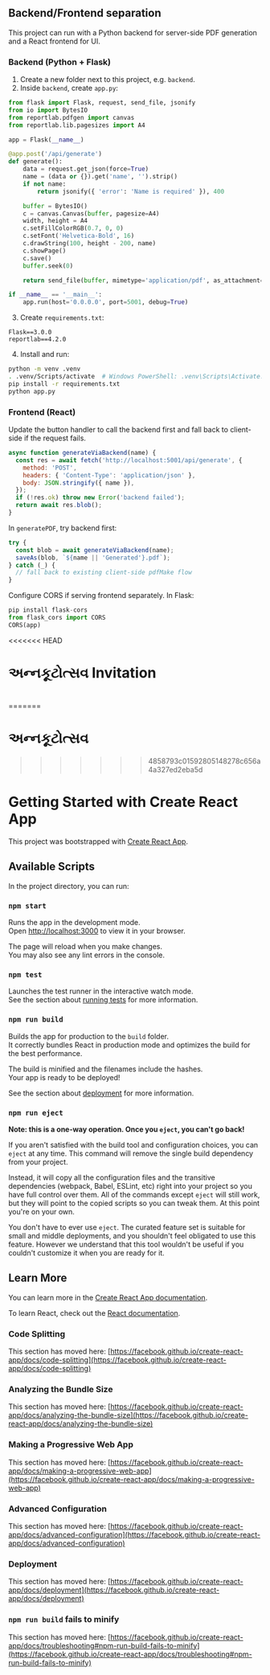 ## Backend/Frontend separation

This project can run with a Python backend for server-side PDF generation and a React frontend for UI.

### Backend (Python + Flask)

1. Create a new folder next to this project, e.g. `backend`.
2. Inside `backend`, create `app.py`:

```python
from flask import Flask, request, send_file, jsonify
from io import BytesIO
from reportlab.pdfgen import canvas
from reportlab.lib.pagesizes import A4

app = Flask(__name__)

@app.post('/api/generate')
def generate():
    data = request.get_json(force=True)
    name = (data or {}).get('name', '').strip()
    if not name:
        return jsonify({ 'error': 'Name is required' }), 400

    buffer = BytesIO()
    c = canvas.Canvas(buffer, pagesize=A4)
    width, height = A4
    c.setFillColorRGB(0.7, 0, 0)
    c.setFont('Helvetica-Bold', 16)
    c.drawString(100, height - 200, name)
    c.showPage()
    c.save()
    buffer.seek(0)

    return send_file(buffer, mimetype='application/pdf', as_attachment=True, download_name=f"{name or 'Generated'}.pdf")

if __name__ == '__main__':
    app.run(host='0.0.0.0', port=5001, debug=True)
```

3. Create `requirements.txt`:

```
Flask==3.0.0
reportlab==4.2.0
```

4. Install and run:

```bash
python -m venv .venv
. .venv/Scripts/activate  # Windows PowerShell: .venv\Scripts\Activate.ps1
pip install -r requirements.txt
python app.py
```

### Frontend (React)

Update the button handler to call the backend first and fall back to client-side if the request fails.

```js
async function generateViaBackend(name) {
  const res = await fetch('http://localhost:5001/api/generate', {
    method: 'POST',
    headers: { 'Content-Type': 'application/json' },
    body: JSON.stringify({ name }),
  });
  if (!res.ok) throw new Error('backend failed');
  return await res.blob();
}
```

In `generatePDF`, try backend first:

```js
try {
  const blob = await generateViaBackend(name);
  saveAs(blob, `${name || 'Generated'}.pdf`);
} catch (_) {
  // fall back to existing client-side pdfMake flow
}
```

Configure CORS if serving frontend separately. In Flask:

```python
pip install flask-cors
from flask_cors import CORS
CORS(app)
```

<<<<<<< HEAD
# અન્નકૂટોત્સવ Invitation
#
=======
# અન્નકૂટોત્સવ 
>>>>>>> 4858793c01592805148278c656a4a327ed2eba5d
# Getting Started with Create React App

This project was bootstrapped with [Create React App](https://github.com/facebook/create-react-app).

## Available Scripts

In the project directory, you can run:

### `npm start`

Runs the app in the development mode.\
Open [http://localhost:3000](http://localhost:3000) to view it in your browser.

The page will reload when you make changes.\
You may also see any lint errors in the console.

### `npm test`

Launches the test runner in the interactive watch mode.\
See the section about [running tests](https://facebook.github.io/create-react-app/docs/running-tests) for more information.

### `npm run build`

Builds the app for production to the `build` folder.\
It correctly bundles React in production mode and optimizes the build for the best performance.

The build is minified and the filenames include the hashes.\
Your app is ready to be deployed!

See the section about [deployment](https://facebook.github.io/create-react-app/docs/deployment) for more information.

### `npm run eject`

**Note: this is a one-way operation. Once you `eject`, you can't go back!**

If you aren't satisfied with the build tool and configuration choices, you can `eject` at any time. This command will remove the single build dependency from your project.

Instead, it will copy all the configuration files and the transitive dependencies (webpack, Babel, ESLint, etc) right into your project so you have full control over them. All of the commands except `eject` will still work, but they will point to the copied scripts so you can tweak them. At this point you're on your own.

You don't have to ever use `eject`. The curated feature set is suitable for small and middle deployments, and you shouldn't feel obligated to use this feature. However we understand that this tool wouldn't be useful if you couldn't customize it when you are ready for it.

## Learn More

You can learn more in the [Create React App documentation](https://facebook.github.io/create-react-app/docs/getting-started).

To learn React, check out the [React documentation](https://reactjs.org/).

### Code Splitting

This section has moved here: [https://facebook.github.io/create-react-app/docs/code-splitting](https://facebook.github.io/create-react-app/docs/code-splitting)

### Analyzing the Bundle Size

This section has moved here: [https://facebook.github.io/create-react-app/docs/analyzing-the-bundle-size](https://facebook.github.io/create-react-app/docs/analyzing-the-bundle-size)

### Making a Progressive Web App

This section has moved here: [https://facebook.github.io/create-react-app/docs/making-a-progressive-web-app](https://facebook.github.io/create-react-app/docs/making-a-progressive-web-app)

### Advanced Configuration

This section has moved here: [https://facebook.github.io/create-react-app/docs/advanced-configuration](https://facebook.github.io/create-react-app/docs/advanced-configuration)

### Deployment

This section has moved here: [https://facebook.github.io/create-react-app/docs/deployment](https://facebook.github.io/create-react-app/docs/deployment)

### `npm run build` fails to minify

This section has moved here: [https://facebook.github.io/create-react-app/docs/troubleshooting#npm-run-build-fails-to-minify](https://facebook.github.io/create-react-app/docs/troubleshooting#npm-run-build-fails-to-minify)
